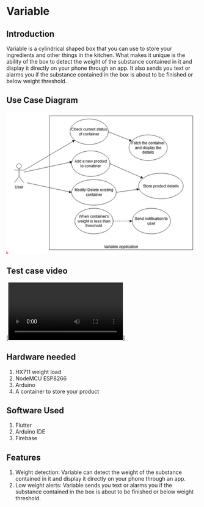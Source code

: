 
# Variable

## Introduction

Variable is a cylindrical shaped box that you can use to store your ingredients and other things in the kitchen. What makes it unique is the ability of the box to detect the weight of the substance contained in it and display it directly on your phone through an app. It also sends you text or alarms you if the substance contained in the box is about to be finished or below weight threshold.

## Use Case Diagram

![Image of Use case diagram](./assets/UCD.png)

## Test case video

[![Demo video](./assets/TestCase_Explanation.mp4)]



## Hardware needed

1. HX711 weight load
2. NodeMCU ESP8266
3. Arduino
4. A container to store your product

## Software Used
1. Flutter
2. Arduino IDE
3. Firebase

## Features
1. Weight detection: Variable can detect the weight of the substance contained in it and display it directly on your phone through an app.
2. Low weight alerts: Variable sends you text or alarms you if the substance contained in the box is about to be finished or below weight threshold.

